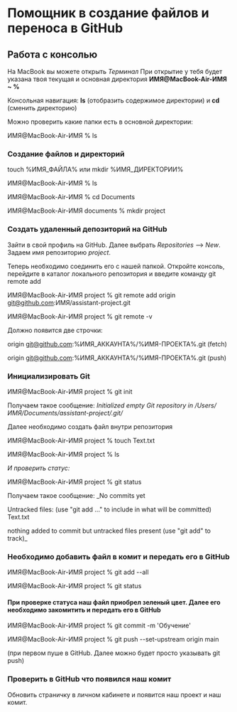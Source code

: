 # Помощник в создание файлов и переноса в GitHub

## Работа с консолью

На MacBook вы можете открыть *Терминал*
При открытие у тебя будет указана твоя текущая и основная директория **ИМЯ@MacBook-Air-ИМЯ ~ %**

Консольная навигация: **ls** (отобразить содержимое директории) и **cd** (сменить директорию)

Можно проверить какие папки есть в основной директории:

ИМЯ@MacBook-Air-ИМЯ % ls

### Создание файлов и директорий

touch %ИМЯ_ФАЙЛА% или mkdir %ИМЯ_ДИРЕКТОРИИ%

ИМЯ@MacBook-Air-ИМЯ % ls

ИМЯ@MacBook-Air-ИМЯ % cd Documents

ИМЯ@MacBook-Air-ИМЯ documents % mkdir project


### Создать удаленный депозиторий на GitHub


Зайти в свой профиль на GitHub. Далее выбрать *Repositories* --> *New*.
Задаем имя репозиторию *project*. 


Теперь необходимо соединить его с нашей папкой. 
Откройте консоль, перейдите в каталог локального репозитория и введите команду git remote add

ИМЯ@MacBook-Air-ИМЯ project % git remote add origin git@github.com:ИМЯ/assistant-project.git

ИМЯ@MacBook-Air-ИМЯ project % git remote -v

Должно появится две строчки:

origin    git@github.com:%ИМЯ_АККАУНТА%/%ИМЯ-ПРОЕКТА%.git (fetch)

origin    git@github.com:%ИМЯ_АККАУНТА%/%ИМЯ-ПРОЕКТА%.git (push) 


### Инициализировать Git


ИМЯ@MacBook-Air-ИМЯ project % git init

Получаем такое сообщение: *Initialized empty Git repository in /Users/ИМЯ/Documents/assistant-project/.git/*

Далее необходимо создать файл внутри репозитория


ИМЯ@MacBook-Air-ИМЯ project % touch Text.txt

ИМЯ@MacBook-Air-ИМЯ project % ls

*И проверить статус:*

ИМЯ@MacBook-Air-ИМЯ project % git status

Получаем такое сообщение: _No commits yet

Untracked files:
  (use "git add <file>..." to include in what will be committed)
	Text.txt

nothing added to commit but untracked files present (use "git add" to track)_

### Необходимо добавить файл в комит и передать его в GitHub


ИМЯ@MacBook-Air-ИМЯ project % git add --all

ИМЯ@MacBook-Air-ИМЯ project % git status


#### При проверке статуса наш файл приобрел зеленый цвет. Далее его необходимо закомитить и передать его в GitHub


ИМЯ@MacBook-Air-ИМЯ project % git commit -m 'Обучение'

ИМЯ@MacBook-Air-ИМЯ project % git push --set-upstream origin main 

(при первом пуше в GitHub. Далее можно будет просто указывать git push)



### Проверить в GitHub что появился наш комит


Обновить страничку в личном кабинете и появится наш проект и наш комит.
